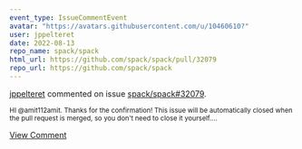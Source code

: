 ```yaml
---
event_type: IssueCommentEvent
avatar: "https://avatars.githubusercontent.com/u/10460610?"
user: jppelteret
date: 2022-08-13
repo_name: spack/spack
html_url: https://github.com/spack/spack/pull/32079
repo_url: https://github.com/spack/spack
---
```


<a href='https://github.com/jppelteret' target='_blank'>jppelteret</a> commented on issue <a href='https://github.com/spack/spack/pull/32079' target='_blank'>spack/spack#32079</a>.

<small>HI @amit112amit. Thanks for the confirmation! This issue will be automatically closed when the pull request is merged, so you don't need to close it yourself....</small>

<a href='https://github.com/spack/spack/pull/32079' target='_blank'>View Comment</a>